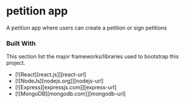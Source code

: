 # petition app

A petition app where users can create a petition or sign petitions

### Built With

This section list the major frameworks/libraries used to bootstrap this project.

- [![React][react.js]][react-url]
- [![NodeJs][nodejs.org]][nodejs-url]
- [![Express][expressjs.com]][express-url]
- [![MongoDB][mongodb.com]][mongodb-url]

